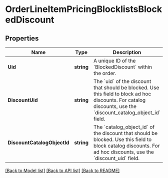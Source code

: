 # OrderLineItemPricingBlocklistsBlockedDiscount

## Properties
Name | Type | Description | Notes
------------ | ------------- | ------------- | -------------
**Uid** | **string** | A unique ID of the &#x60;BlockedDiscount&#x60; within the order. | [optional] [default to null]
**DiscountUid** | **string** | The &#x60;uid&#x60; of the discount that should be blocked. Use this field to block  ad hoc discounts. For catalog discounts, use the &#x60;discount_catalog_object_id&#x60; field. | [optional] [default to null]
**DiscountCatalogObjectId** | **string** | The &#x60;catalog_object_id&#x60; of the discount that should be blocked.  Use this field to block catalog discounts. For ad hoc discounts, use the  &#x60;discount_uid&#x60; field. | [optional] [default to null]

[[Back to Model list]](../README.md#documentation-for-models) [[Back to API list]](../README.md#documentation-for-api-endpoints) [[Back to README]](../README.md)

